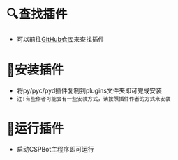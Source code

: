 # 🔍查找插件
- 可以前往[GitHub仓库](https://github.com/CSPBot-Devloper/CSPBot-Moudle)来查找插件

# 🔧安装插件
- 将py/pyc/pyd插件复制到plugins文件夹即可完成安装
- `注:有些作者可能会有一些安装方式，请按照插件作者的方式来安装`

# 🏃‍运行插件
- 启动CSPBot主程序即可运行